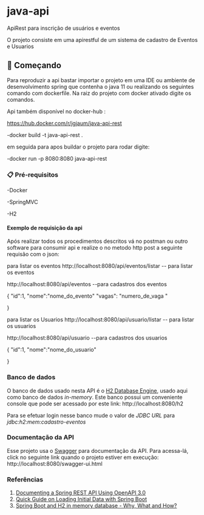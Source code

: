 # java-api
ApiRest para inscrição de usuários e eventos 


O projeto consiste em uma apirestful de um sistema de cadastro de Eventos e Usuarios 

## 🚀 Começando

Para reproduzir a api bastar importar o projeto em uma IDE ou ambiente de desenvolvimento spring que contenha o java 11 ou realizando os seguintes comando com dockerfile. 
Na raiz do projeto com docker ativado digite os comandos. 

Api também disponível no docker-hub : 

https://hub.docker.com/r/jgjaum/java-api-rest

-docker build -t java-api-rest . 

em seguida para apos buildar o projeto para rodar digite: 

-docker run -p 8080:8080 java-api-rest

### 📋 Pré-requisitos

-Docker

-SpringMVC

-H2
  

#### Exemplo de requisição da api 

Após realizar todos os procedimentos descritos vá no postman ou outro software para consumir api e realize o no metodo http post  a seguinte requisão com o json:

para listar os eventos 
http://localhost:8080/api/eventos/listar  -- para listar os eventos 

http://localhost:8080/api/eventos --para cadastros dos eventos 
       
 
 {
    "id":1,
    "nome":"nome_do_evento"
    "vagas": "numero_de_vaga "
    

}

para listar os Usuarios
http://localhost:8080/api/usuario/listar  -- para listar os usuarios

http://localhost:8080/api/usuario --para cadastros dos usuarios
    
 
   {
    "id":1,
    "nome":"nome_do_usuario" 

}

### Banco de dados
O banco de dados usado nesta API é o [H2 Database Engine](https://www.h2database.com/), usado aqui como banco de dados _in-memory_.
Este banco possui um conveniente console que pode ser acessado por este link:
http://localhost:8080/h2

Para se efetuar login nesse banco mude o valor de _JDBC URL_ para _jdbc:h2:mem:cadastro-eventos_ 

### Documentação da API
Esse projeto usa o [Swagger](https://swagger.io/) para documentação da API. 
Para acessa-lá, click no seguinte link quando o projeto estiver em execução: 
http://localhost:8080/swagger-ui.html

### Referências
1. [Documenting a Spring REST API Using OpenAPI 3.0](https://www.baeldung.com/spring-rest-openapi-documentation)
1. [Quick Guide on Loading Initial Data with Spring Boot](https://www.baeldung.com/spring-boot-data-sql-and-schema-sql)
1. [Spring Boot and H2 in memory database - Why, What and How?](https://www.springboottutorial.com/spring-boot-and-h2-in-memory-database)
